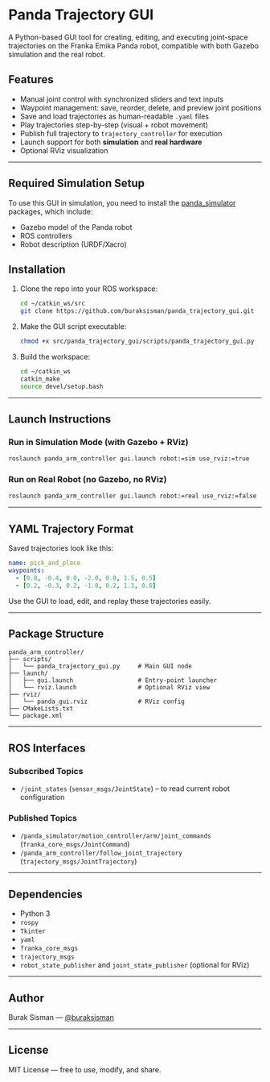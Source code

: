 # Panda Trajectory GUI

A Python-based GUI tool for creating, editing, and executing joint-space trajectories on the Franka Emika Panda robot, compatible with both Gazebo simulation and the real robot.

## Features

- Manual joint control with synchronized sliders and text inputs
- Waypoint management: save, reorder, delete, and preview joint positions
- Save and load trajectories as human-readable `.yaml` files
- Play trajectories step-by-step (visual + robot movement)
- Publish full trajectory to `trajectory_controller` for execution
- Launch support for both **simulation** and **real hardware**
- Optional RViz visualization

---

## Required Simulation Setup

To use this GUI in simulation, you need to install the [panda_simulator](https://github.com/justagist/panda_simulator) packages, which include:

- Gazebo model of the Panda robot
- ROS controllers
- Robot description (URDF/Xacro)

## Installation

1. Clone the repo into your ROS workspace:
    ```bash
    cd ~/catkin_ws/src
    git clone https://github.com/buraksisman/panda_trajectory_gui.git
    ```

2. Make the GUI script executable:
    ```bash
    chmod +x src/panda_trajectory_gui/scripts/panda_trajectory_gui.py
    ```

3. Build the workspace:
    ```bash
    cd ~/catkin_ws
    catkin_make
    source devel/setup.bash
    ```

---

## Launch Instructions

### Run in Simulation Mode (with Gazebo + RViz)
```bash
roslaunch panda_arm_controller gui.launch robot:=sim use_rviz:=true
```

### Run on Real Robot (no Gazebo, no RViz)
```bash
roslaunch panda_arm_controller gui.launch robot:=real use_rviz:=false
```

---

## YAML Trajectory Format

Saved trajectories look like this:

```yaml
name: pick_and_place
waypoints:
  - [0.0, -0.4, 0.0, -2.0, 0.0, 1.5, 0.5]
  - [0.2, -0.3, 0.2, -1.8, 0.2, 1.3, 0.6]
```

Use the GUI to load, edit, and replay these trajectories easily.

---

## Package Structure

```
panda_arm_controller/
├── scripts/
│   └── panda_trajectory_gui.py     # Main GUI node
├── launch/
│   ├── gui.launch                  # Entry-point launcher
│   └── rviz.launch                 # Optional RViz view
├── rviz/
│   └── panda_gui.rviz              # RViz config
├── CMakeLists.txt
└── package.xml
```

---

## ROS Interfaces

### Subscribed Topics
- `/joint_states` (`sensor_msgs/JointState`) – to read current robot configuration

### Published Topics
- `/panda_simulator/motion_controller/arm/joint_commands` (`franka_core_msgs/JointCommand`)
- `/panda_arm_controller/follow_joint_trajectory` (`trajectory_msgs/JointTrajectory`)

---

## Dependencies

- Python 3
- `rospy`
- `Tkinter`
- `yaml`
- `franka_core_msgs`
- `trajectory_msgs`
- `robot_state_publisher` and `joint_state_publisher` (optional for RViz)

---

## Author

Burak Sisman — [@buraksisman](https://github.com/buraksisman)  


---

## License

MIT License — free to use, modify, and share.